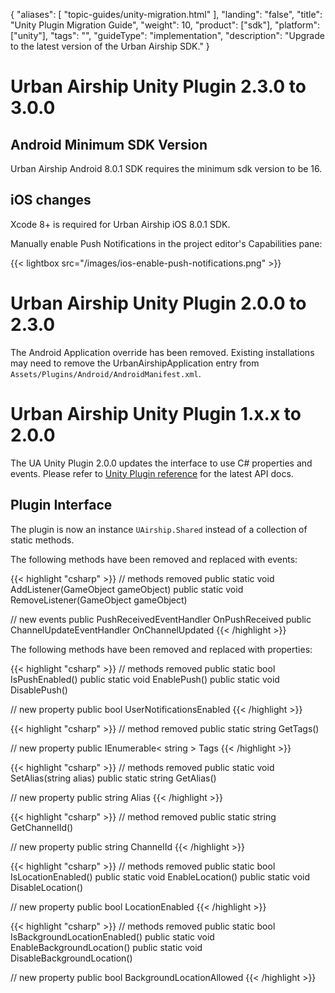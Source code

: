 {
   "aliases": [
      "topic-guides/unity-migration.html"
   ],
   "landing": "false",
   "title": "Unity Plugin Migration Guide",
   "weight": 10,
   "product": ["sdk"],
   "platform": ["unity"],
   "tags": "",
   "guideType": "implementation",
   "description": "Upgrade to the latest version of the Urban Airship SDK."
}

# Urban Airship Unity Plugin 2.3.0 to 3.0.0

## Android Minimum SDK Version

Urban Airship Android 8.0.1 SDK requires the minimum sdk version to be 16.

## iOS changes

Xcode 8+ is required for Urban Airship iOS 8.0.1 SDK.

Manually enable Push Notifications in the project editor's Capabilities pane:

{{< lightbox src="/images/ios-enable-push-notifications.png" >}}

# Urban Airship Unity Plugin 2.0.0 to 2.3.0

The Android Application override has been removed. Existing installations may need
to remove the UrbanAirshipApplication entry from `Assets/Plugins/Android/AndroidManifest.xml`.

# Urban Airship Unity Plugin 1.x.x to 2.0.0

The UA Unity Plugin 2.0.0 updates the interface to use C# properties and events.
Please refer to [Unity Plugin reference](https://docs.urbanairship.com/reference/libraries/unity/latest/index.html)
for the latest API docs.

## Plugin Interface

The plugin is now an instance `UAirship.Shared` instead of a collection of static methods.

The following methods have been removed and replaced with events:

{{< highlight "csharp" >}}
// methods removed
public static void AddListener(GameObject gameObject)
public static void RemoveListener(GameObject gameObject)

// new events
public PushReceivedEventHandler OnPushReceived
public ChannelUpdateEventHandler OnChannelUpdated
{{< /highlight >}}

The following methods have been removed and replaced with properties:

{{< highlight "csharp" >}}
// methods removed
public static bool IsPushEnabled()
public static void EnablePush()
public static void DisablePush()

// new property
public bool UserNotificationsEnabled
{{< /highlight >}}

{{< highlight "csharp" >}}
// method removed
public static string GetTags()

// new property
public IEnumerable< string > Tags
{{< /highlight >}}

{{< highlight "csharp" >}}
// methods removed
public static void SetAlias(string alias)
public static string GetAlias()

// new property
public string Alias
{{< /highlight >}}

{{< highlight "csharp" >}}
// method removed
public static string GetChannelId()

// new property
public string ChannelId
{{< /highlight >}}

{{< highlight "csharp" >}}
// methods removed
public static bool IsLocationEnabled()
public static void EnableLocation()
public static void DisableLocation()

// new property
public bool LocationEnabled
{{< /highlight >}}

{{< highlight "csharp" >}}
// methods removed
public static bool IsBackgroundLocationEnabled()
public static void EnableBackgroundLocation()
public static void DisableBackgroundLocation()

// new property
public bool BackgroundLocationAllowed
{{< /highlight >}}
